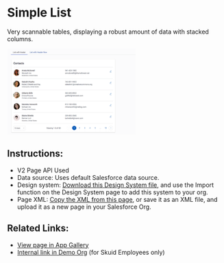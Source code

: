 # Simple List

Very scannable tables, displaying a robust amount of data with stacked columns.

<img src="Simple_List.png" width="300"></img>

## Instructions:  
- V2 Page API Used
- Data source: Uses default Salesforce data source.   
- Design system: [Download this Design System file](https://github.com/skuid/SamplePages/blob/master/Use_Cases/SamplePages.designsystem), and use the Import function on the Design System page to add this system to your org. 
- Page XML:  [Copy the XML from this page](Directory.xml), or save it as an XML file, and upload it as a new page in your Salesforce Org.  


## Related Links: 
- [View page in App Gallery](https://portal.skuidsite.com/designsystem/samplepages/preview/simplelist)
- [Internal link in Demo Org](https://skuid-demo--skuid.na37.visual.force.com/apex/skuid__ui?page=SamplePages_SimpleList) (for Skuid Employees only)

